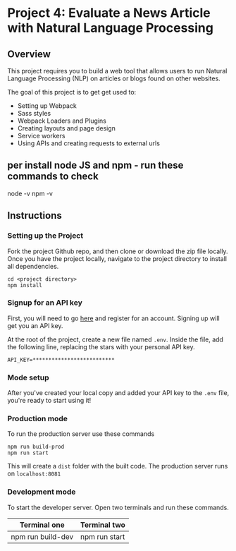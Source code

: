 # Project 4: Evaluate a News Article with Natural Language Processing 

## Overview

This project requires you to build a web tool that allows users to run Natural Language Processing (NLP) on articles or blogs found on other websites. 

The goal of this project is to get get used to:
- Setting up Webpack
- Sass styles
- Webpack Loaders and Plugins
- Creating layouts and page design
- Service workers
- Using APIs and creating requests to external urls

## per install node JS and npm - run these commands to check
node -v
npm -v

## Instructions 
### Setting up the Project 
Fork the project Github repo, and then clone or download the zip file locally. Once you have the project locally, navigate to the project directory to install all dependencies. 
```
cd <project directory>
npm install
```
### Signup for an API key 
First, you will need to go [here](https://www.meaningcloud.com/developer/) and register for an account. Signing up will get you an API key.

At the root of the project, create a new file named `.env`. Inside the file, add the following line, replacing the stars with your personal API key. 

`API_KEY=**************************`

### Mode setup

After you've created your local copy and added your API key to the `.env` file, you're ready to start using it! 

### Production mode
To run the production server use these commands
```
npm run build-prod
npm run start
```
This will create a `dist` folder with the built code. The production server runs on `localhost:8081`

### Development mode
To start the developer server. Open two terminals and run these commands. 

Terminal one | Terminal two
------------ | -------------
npm run build-dev | npm run start
